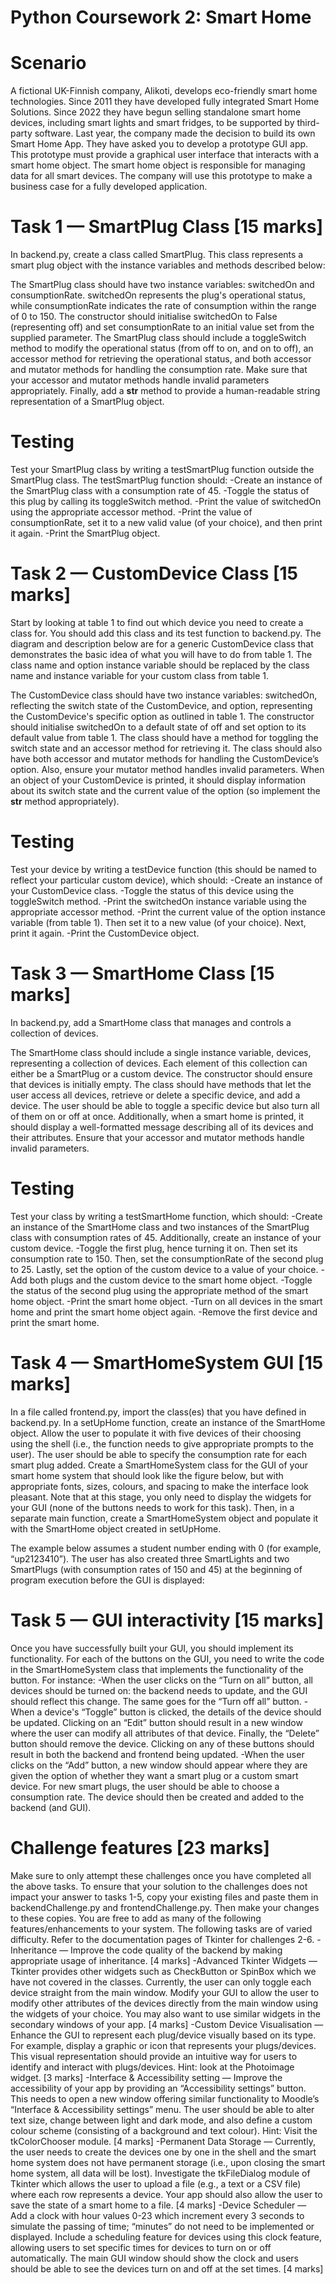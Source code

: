 # Python Coursework 2: Smart Home
# Scenario
A fictional UK-Finnish company, Alikoti, develops eco-friendly smart home technologies. Since 2011 they have developed fully integrated Smart Home Solutions. Since 2022 they have begun selling standalone smart home devices, including smart lights and smart fridges, to be supported by third-party software. Last year, the company made the decision to build its own Smart Home App. They have asked you to develop a prototype GUI app. This prototype must provide a graphical user interface that interacts with a smart home object. The smart home object is responsible for managing data for all smart devices. The company will use this prototype to make a business case for a fully developed application.

# Task 1 — SmartPlug Class [15 marks]
In backend.py, create a class called SmartPlug. This class represents a smart plug object with the instance variables and methods described below:

The SmartPlug class should have two instance variables: switchedOn and consumptionRate. switchedOn represents the plug's operational status, while consumptionRate indicates the rate of consumption within the range of 0 to 150. The constructor should initialise switchedOn to False (representing off) and set consumptionRate to an initial value set from the supplied parameter. The SmartPlug class should include a toggleSwitch method to modify the operational status (from off to on, and on to off), an accessor method for retrieving the operational status, and both accessor and mutator methods for handling the consumption rate. Make sure that your accessor and mutator methods handle invalid parameters appropriately. Finally, add a __str__ method to provide a human-readable string representation of a SmartPlug object. 

# Testing
Test your SmartPlug class by writing a testSmartPlug function outside the SmartPlug class. The testSmartPlug function should:
-Create an instance of the SmartPlug class with a consumption rate of 45.
-Toggle the status of this plug by calling its toggleSwitch method.
-Print the value of switchedOn using the appropriate accessor method.
-Print the value of consumptionRate, set it to a new valid value (of your choice), and then print it again. 
-Print the SmartPlug object.


# Task 2 — CustomDevice Class [15 marks]
Start by looking at table 1 to find out which device you need to create a class for. You should add this class and its test function to backend.py. The diagram and description below are for a generic CustomDevice class that demonstrates the basic idea of what you will have to do from table 1. The class name and option instance variable should be replaced by the class name and instance variable for your custom class from table 1.

The CustomDevice class should have two instance variables: switchedOn, reflecting the switch state of the CustomDevice, and option, representing the CustomDevice's specific option as outlined in table 1. The constructor should initialise switchedOn to a default state of off and set option to its default value from table 1. The class should have a method for toggling the switch state and an accessor method for retrieving it. The class should also have both accessor and mutator methods for handling the CustomDevice’s option. Also, ensure your mutator method handles invalid parameters. When an object of your CustomDevice is printed, it should display information about its switch state and the current value of the option (so implement the __str__ method appropriately).

# Testing
Test your device by writing a testDevice function (this should be named to reflect your particular custom device), which should:
-Create an instance of your CustomDevice class.
-Toggle the status of this device using the toggleSwitch method.
-Print the switchedOn instance variable using the appropriate accessor method.
-Print the current value of the option instance variable (from table 1). Then set it to a new value (of your choice). Next, print it again.
-Print the CustomDevice object.

# Task 3 — SmartHome Class [15 marks]
In backend.py, add a SmartHome class that manages and controls a collection of devices.

The SmartHome class should include a single instance variable, devices, representing a collection of devices. Each element of this collection can either be a SmartPlug or a custom device. The constructor should ensure that devices is initially empty. The class should have methods that let the user access all devices, retrieve or delete a specific device, and add a device. The user should be able to toggle a specific device but also turn all of them on or off at once. Additionally, when a smart home is printed, it should display a well-formatted message describing all of its devices and their attributes. Ensure that your accessor and mutator methods handle invalid parameters. 

# Testing
Test your class by writing a testSmartHome function, which should:
-Create an instance of the SmartHome class and two instances of the SmartPlug class with consumption rates of 45. Additionally, create an instance of your custom device.
-Toggle the first plug, hence turning it on. Then set its consumption rate to 150. Then, set the consumptionRate of the second plug to 25. Lastly, set the option of the custom device to a value of your choice.
-Add both plugs and the custom device to the smart home object.
-Toggle the status of the second plug using the appropriate method of the smart home object.
-Print the smart home object.
-Turn on all devices in the smart home and print the smart home object again.
-Remove the first device and print the smart home.

# Task 4 — SmartHomeSystem GUI [15 marks]
In a file called frontend.py, import the class(es) that you have defined in backend.py. In a setUpHome function, create an instance of the SmartHome object. Allow the user to populate it with five devices of their choosing using the shell (i.e., the function needs to give appropriate prompts to the user). The user should be able to specify the consumption rate for each smart plug added.
Create a SmartHomeSystem class for the GUI of your smart home system that should look like the figure below, but with appropriate fonts, sizes, colours, and spacing to make the interface look pleasant. Note that at this stage, you only need to display the widgets for your GUI (none of the buttons needs to work for this task). Then, in a separate main function, create a SmartHomeSystem object and populate it with the SmartHome object created in setUpHome.

The example below assumes a student number ending with 0 (for example, “up2123410”). The user has also created three SmartLights and two SmartPlugs (with consumption rates of 150 and 45) at the beginning of program execution before the GUI is displayed: 


# Task 5 — GUI interactivity [15 marks]
Once you have successfully built your GUI, you should implement its functionality. For each of the buttons on the GUI, you need to write the code in the SmartHomeSystem class that implements the functionality of the button. For instance:
-When the user clicks on the “Turn on all” button, all devices should be turned on: the backend needs to update, and the GUI should reflect this change. The same goes for the “Turn off all” button.
-When a device's “Toggle” button is clicked, the details of the device should be updated. Clicking on an “Edit” button should result in a new window where the user can modify all attributes of that device. Finally, the “Delete” button should remove the device. Clicking on any of these buttons should result in both the backend and frontend being updated.
-When the user clicks on the “Add” button, a new window should appear where they are given the option of whether they want a smart plug or a custom smart device. For new smart plugs, the user should be able to choose a consumption rate. The device should then be created and added to the backend (and GUI). 

# Challenge features [23 marks]
Make sure to only attempt these challenges once you have completed all the above tasks. To ensure that your solution to the challenges does not impact your answer to tasks 1-5, copy your existing files and paste them in backendChallenge.py and frontendChallenge.py. Then make your changes to these copies. You are free to add as many of the following features/enhancements to your system. The following tasks are of varied difficulty. Refer to the documentation pages of Tkinter for challenges 2-6.
-Inheritance — Improve the code quality of the backend by making appropriate usage of inheritance. [4 marks]
-Advanced Tkinter Widgets — Tkinter provides other widgets such as CheckButton or SpinBox which we have not covered in the classes. Currently, the user can only toggle each device straight from the main window. Modify your GUI to allow the user to modify other attributes of the devices directly from the main window using the widgets of your choice. You may also want to use similar widgets in the secondary windows of your app. [4 marks]
-Custom Device Visualisation — Enhance the GUI to represent each plug/device visually based on its type. For example, display a graphic or icon that represents your plugs/devices. This visual representation should provide an intuitive way for users to identify and interact with plugs/devices. Hint: look at the Photoimage widget. [3 marks]
-Interface & Accessibility setting — Improve the accessibility of your app by providing an “Accessibility settings” button. This needs to open a new window offering similar functionality to Moodle’s “Interface & Accessibility settings” menu. The user should be able to alter text size, change between light and dark mode, and also define a custom colour scheme (consisting of a background and text colour). Hint: Visit the tkColorChooser module. [4 marks]
-Permanent Data Storage — Currently, the user needs to create the devices one by one in the shell and the smart home system does not have permanent storage (i.e., upon closing the smart home system, all data will be lost). Investigate the tkFileDialog module of Tkinter which allows the user to upload a file (e.g., a text or a CSV file) where each row represents a device. Your app should also allow the user to save the state of a smart home to a file. [4 marks]
-Device Scheduler — Add a clock with hour values 0-23 which increment every 3 seconds to simulate the passing of time; “minutes” do not need to be implemented or displayed. Include a scheduling feature for devices using this clock feature, allowing users to set specific times for devices to turn on or off automatically. The main GUI window should show the clock and users should be able to see the devices turn on and off at the set times. [4 marks]


